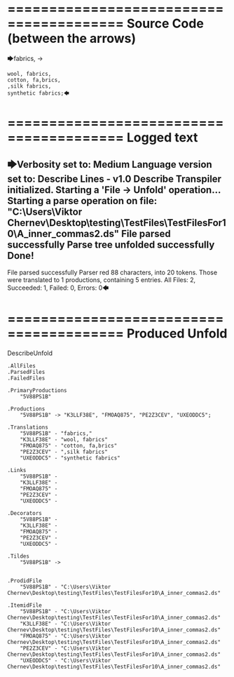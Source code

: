 ========================================
Source Code (between the arrows)
========================================

🡆fabrics, ->

	wool, fabrics,
	cotton, fa,brics,
	,silk fabrics,
	synthetic fabrics;🡄

========================================
Logged text
========================================

🡆Verbosity set to: Medium
Language version set to: Describe Lines - v1.0
Describe Transpiler initialized.
Starting a 'File -> Unfold' operation...
Starting a parse operation on file: "C:\Users\Viktor Chernev\Desktop\testing\TestFiles\TestFilesFor10\A_inner_commas2.ds"
File parsed successfully
Parse tree unfolded successfully
Done!
------------------------
File parsed successfully
Parser red 88 characters, into 20 tokens.
Those were translated to 1 productions, containing 5 entries.
All Files: 2, Succeeded: 1, Failed: 0, Errors: 0🡄

========================================
Produced Unfold
========================================

DescribeUnfold

    .AllFiles
    .ParsedFiles
    .FailedFiles

    .PrimaryProductions
        "5V88PS1B" 

    .Productions
        "5V88PS1B" -> "K3LLF38E", "FMOAQ875", "PE2Z3CEV", "UXEODDC5";

    .Translations
        "5V88PS1B" - "fabrics,"
        "K3LLF38E" - "wool, fabrics"
        "FMOAQ875" - "cotton, fa,brics"
        "PE2Z3CEV" - ",silk fabrics"
        "UXEODDC5" - "synthetic fabrics"

    .Links
        "5V88PS1B" - 
        "K3LLF38E" - 
        "FMOAQ875" - 
        "PE2Z3CEV" - 
        "UXEODDC5" - 

    .Decorators
        "5V88PS1B" - 
        "K3LLF38E" - 
        "FMOAQ875" - 
        "PE2Z3CEV" - 
        "UXEODDC5" - 

    .Tildes
        "5V88PS1B" -> 


    .ProdidFile
        "5V88PS1B" - "C:\Users\Viktor Chernev\Desktop\testing\TestFiles\TestFilesFor10\A_inner_commas2.ds"

    .ItemidFile
        "5V88PS1B" - "C:\Users\Viktor Chernev\Desktop\testing\TestFiles\TestFilesFor10\A_inner_commas2.ds"
        "K3LLF38E" - "C:\Users\Viktor Chernev\Desktop\testing\TestFiles\TestFilesFor10\A_inner_commas2.ds"
        "FMOAQ875" - "C:\Users\Viktor Chernev\Desktop\testing\TestFiles\TestFilesFor10\A_inner_commas2.ds"
        "PE2Z3CEV" - "C:\Users\Viktor Chernev\Desktop\testing\TestFiles\TestFilesFor10\A_inner_commas2.ds"
        "UXEODDC5" - "C:\Users\Viktor Chernev\Desktop\testing\TestFiles\TestFilesFor10\A_inner_commas2.ds"

